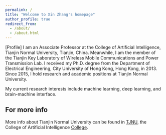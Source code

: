 ```yaml
---
permalink: /
title: "Welcome to Xin Zhang's homepage"
author_profile: true
redirect_from: 
  - /about/
  - /about.html
---
```


[Profile] I am an Associate Professor at the College of Artificial Intelligence, Tianjin Normal University, Tianjin, China. Meanwhile, I am the member of the Tianjin Key Laboratory of Wireless Mobile Communications and Power Transmission Lab. I received my Ph.D. degree from the Department of Electrical Engineering, City University of Hong Kong, Hong Kong, in 2013. Since 2015, I hold research and academic positions at Tianjin Normal University.

My current research interests include machine learning, deep learning, and brain-machine interface.

For more info
------
More info about Tianjin Normal University can be found in [TJNU](https://www.tjnu.edu.cn/), the College of Artificial Intelligence [College](https://dzytx.tjnu.edu.cn/index.htm).
